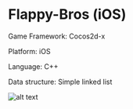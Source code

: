 # Flappy-Bros (iOS)

Game Framework: Cocos2d-x

Platform: iOS

Language: C++

Data structure: Simple linked list

![alt text](https://i.imgur.com/rAfIsCH.png)

